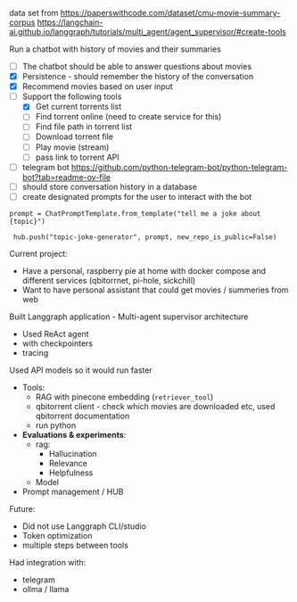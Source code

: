 



data set from https://paperswithcode.com/dataset/cmu-movie-summary-corpus
https://langchain-ai.github.io/langgraph/tutorials/multi_agent/agent_supervisor/#create-tools

Run a chatbot with history of movies and their summaries

- [ ] The chatbot should be able to answer questions about movies 
- [x] Persistence - should remember the history of the conversation
- [x] Recommend movies based on user input
- [ ] Support the following tools
    - [x] Get current torrents list
    - [ ] Find torrent online (need to create service for this)
    - [ ] Find file path in torrent list
    - [ ] Download torrent file
    - [ ] Play movie (stream)
    - [ ] pass link to torrent API
- [ ] telegram bot https://github.com/python-telegram-bot/python-telegram-bot?tab=readme-ov-file
- [ ] should store conversation history in a database
- [ ] create designated prompts for the user to interact with the bot

` prompt = ChatPromptTemplate.from_template("tell me a joke about {topic}") `

` hub.push("topic-joke-generator", prompt, new_repo_is_public=False)`

Current project:

- Have a personal, raspberry pie at home with docker compose and different services (qbitorrnet, pi-hole, sickchill)
- Want to have personal assistant that could get movies / summeries from web

Built Langgraph application - Multi-agent supervisor architecture

- Used ReAct agent
- with checkpointers
- tracing

Used API models so it would run faster

- Tools:
  - RAG with pinecone embedding (`retriever_tool`)
  - qbitorrent client - check which movies are downloaded etc, used qbitorrent documentation
  - run python
- **Evaluations & experiments**:
  - rag:
    - Hallucination
    - Relevance
    - Helpfulness
  - Model
- Prompt management / HUB

Future:

- Did not use Langgraph CLI/studio
- Token optimization
- multiple steps between tools

Had integration with:

- telegram
- ollma / llama
